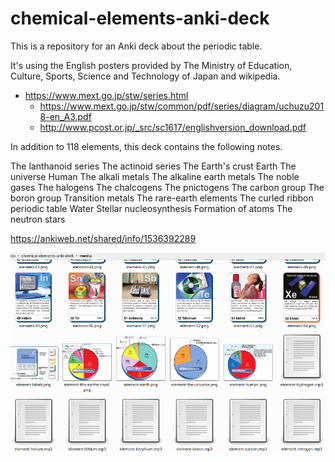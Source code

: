 # chemical-elements-anki-deck

This is a repository for an Anki deck about the periodic table.

It's using the English posters provided by The Ministry of Education, Culture, Sports, Science and Technology of Japan and wikipedia.

 - https://www.mext.go.jp/stw/series.html
   - https://www.mext.go.jp/stw/common/pdf/series/diagram/uchuzu2018-en_A3.pdf
   - http://www.pcost.or.jp/_src/sc1617/englishversion_download.pdf

In addition to 118 elements, this deck contains the following notes.

 The lanthanoid series
 The actinoid series
 The Earth's crust
 Earth
 The universe
 Human
 The alkali metals
 The alkaline earth metals
 The noble gases
 The halogens
 The chalcogens
 The pnictogens
 The carbon group
 The boron group
 Transition metals
 The rare-earth elements
 The curled ribbon periodic table
 Water
 Stellar nucleosynthesis
 Formation of atoms
 The neutron stars

https://ankiweb.net/shared/info/1536392289

![thumbnail.png](./thumbnail.png)

